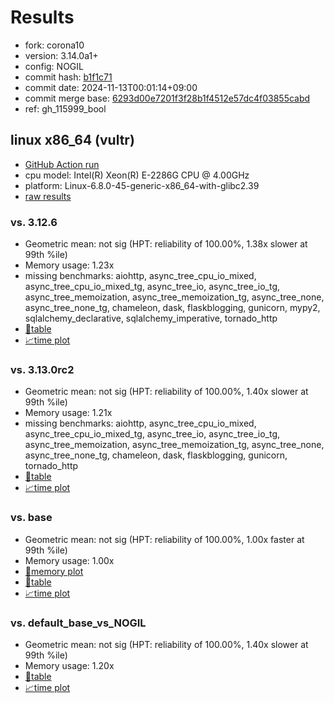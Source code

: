 # Results

- fork: corona10
- version: 3.14.0a1+
- config: NOGIL
- commit hash: [b1f1c71](https://github.com/corona10/cpython/commit/b1f1c71)
- commit date: 2024-11-13T00:01:14+09:00
- commit merge base: [6293d00e7201f3f28b1f4512e57dc4f03855cabd](https://github.com/corona10/cpython/commit/6293d00e7201f3f28b1f4512e57dc4f03855cabd)
- ref: gh_115999_bool

## linux x86_64 (vultr)

- [GitHub Action run](https://github.com/facebookexperimental/free-threading-benchmarking/actions/runs/11822600446)
- cpu model: Intel(R) Xeon(R) E-2286G CPU @ 4.00GHz
- platform: Linux-6.8.0-45-generic-x86_64-with-glibc2.39
- [raw results](bm-20241113-vultr-x86_64-corona10-gh_115999_bool-3.14.0a1%2B-b1f1c71.json)

### vs. 3.12.6

- Geometric mean: not sig (HPT: reliability of 100.00%, 1.38x slower at 99th %ile)
- Memory usage: 1.23x
- missing benchmarks: aiohttp, async_tree_cpu_io_mixed, async_tree_cpu_io_mixed_tg, async_tree_io, async_tree_io_tg, async_tree_memoization, async_tree_memoization_tg, async_tree_none, async_tree_none_tg, chameleon, dask, flaskblogging, gunicorn, mypy2, sqlalchemy_declarative, sqlalchemy_imperative, tornado_http
- [📄table](bm-20241113-vultr-x86_64-corona10-gh_115999_bool-3.14.0a1%2B-b1f1c71-vs-3.12.6.md)
- [📈time plot](bm-20241113-vultr-x86_64-corona10-gh_115999_bool-3.14.0a1%2B-b1f1c71-vs-3.12.6.svg)

### vs. 3.13.0rc2

- Geometric mean: not sig (HPT: reliability of 100.00%, 1.40x slower at 99th %ile)
- Memory usage: 1.21x
- missing benchmarks: aiohttp, async_tree_cpu_io_mixed, async_tree_cpu_io_mixed_tg, async_tree_io, async_tree_io_tg, async_tree_memoization, async_tree_memoization_tg, async_tree_none, async_tree_none_tg, chameleon, dask, flaskblogging, gunicorn, tornado_http
- [📄table](bm-20241113-vultr-x86_64-corona10-gh_115999_bool-3.14.0a1%2B-b1f1c71-vs-3.13.0rc2.md)
- [📈time plot](bm-20241113-vultr-x86_64-corona10-gh_115999_bool-3.14.0a1%2B-b1f1c71-vs-3.13.0rc2.svg)

### vs. base

- Geometric mean: not sig (HPT: reliability of 100.00%, 1.00x faster at 99th %ile)
- Memory usage: 1.00x
- [🧠memory plot](bm-20241113-vultr-x86_64-corona10-gh_115999_bool-3.14.0a1%2B-b1f1c71-vs-base-mem.svg)
- [📄table](bm-20241113-vultr-x86_64-corona10-gh_115999_bool-3.14.0a1%2B-b1f1c71-vs-base.md)
- [📈time plot](bm-20241113-vultr-x86_64-corona10-gh_115999_bool-3.14.0a1%2B-b1f1c71-vs-base.svg)

### vs. default_base_vs_NOGIL

- Geometric mean: not sig (HPT: reliability of 100.00%, 1.40x slower at 99th %ile)
- Memory usage: 1.20x
- [📄table](bm-20241113-vultr-x86_64-corona10-gh_115999_bool-3.14.0a1%2B-b1f1c71-vs-default_base_vs_NOGIL.md)
- [📈time plot](bm-20241113-vultr-x86_64-corona10-gh_115999_bool-3.14.0a1%2B-b1f1c71-vs-default_base_vs_NOGIL.svg)

